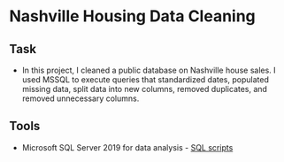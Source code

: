 #  Nashville Housing Data Cleaning
## Task
* In this project, I cleaned a public database on Nashville house sales. I used MSSQL to execute queries that standardized dates, populated missing data, split data into new columns, removed duplicates, and removed unnecessary columns.
## Tools
* Microsoft SQL Server 2019 for data analysis - [SQL scripts](https://github.com/MayaClarke/nashville_housing_data/blob/main/nashville_housing_data_cleaning.sql)

